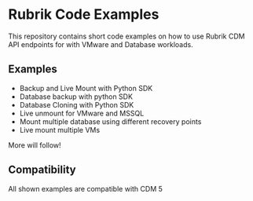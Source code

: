 # Rubrik Code Examples

This repository contains short code examples on how to use Rubrik CDM API endpoints for with VMware and Database workloads.

## Examples
* Backup and Live Mount with Python SDK
* Database backup with python SDK
* Database Cloning with Python SDK
* Live unmount for VMware and MSSQL
* Mount multiple database using different recovery points
* Live mount multiple VMs

More will follow!

## Compatibility
All shown examples are compatible with CDM 5
